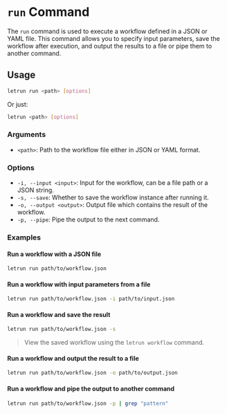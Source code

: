 # `run` Command

The `run` command is used to execute a workflow defined in a JSON or YAML file.
This command allows you to specify input parameters, save the workflow after execution,
and output the results to a file or pipe them to another command.

## Usage

```sh
letrun run <path> [options]
```

Or just:

```sh
letrun <path> [options]
```

### Arguments

- `<path>`: Path to the workflow file either in JSON or YAML format.

### Options

- `-i, --input <input>`: Input for the workflow, can be a file path or a JSON string.
- `-s, --save`: Whether to save the workflow instance after running it.
- `-o, --output <output>`: Output file which contains the result of the workflow.
- `-p, --pipe`: Pipe the output to the next command.

### Examples

#### Run a workflow with a JSON file

```sh
letrun run path/to/workflow.json
```

#### Run a workflow with input parameters from a file

```sh
letrun run path/to/workflow.json -i path/to/input.json
```

#### Run a workflow and save the result

```sh
letrun run path/to/workflow.json -s
```

> View the saved workflow using the `letrun workflow` command.

#### Run a workflow and output the result to a file

```sh
letrun run path/to/workflow.json -o path/to/output.json
```

#### Run a workflow and pipe the output to another command

```sh
letrun run path/to/workflow.json -p | grep "pattern"
```
